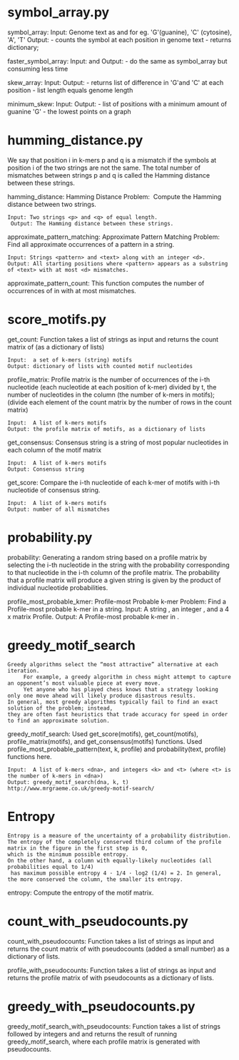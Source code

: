 

#   symbol_array.py

symbol_array:
    Input: Genome text as <genome> and <symbol> for eg. 'G'(guanine), 'C' (cytosine), 'A', 'T'
    Output:
        - counts the symbol at each position in genome text
        - returns dictionary;


faster_symbol_array:
    Input: <genome> and <symbol>
    Output:
        - do the same as symbol_array but consuming less time


skew_array:
    Input: <genome>
    Output:
        - returns list of difference in 'G'and 'C' at each position
        - list length equals genome length


minimum_skew:
    Input: <genome>
    Output:
        - list of positions with a minimum amount of guanine 'G'
        - the lowest points on a graph




#   humming_distance.py

We say that position i in k-mers p and q is a mismatch if the symbols at position i of the two strings are not the same.
The total number of mismatches between strings p and q is called the Hamming distance between these strings.


hamming_distance:
    Hamming Distance Problem:  Compute the Hamming distance between two strings.

    Input: Two strings <p> and <q> of equal length.
     Output: The Hamming distance between these strings.


approximate_pattern_matching:
    Approximate Pattern Matching Problem:  Find all approximate occurrences of a pattern in a string.

    Input: Strings <pattern> and <text> along with an integer <d>.
    Output: All starting positions where <pattern> appears as a substring of <text> with at most <d> mismatches.


approximate_pattern_count:
    This function computes the number of occurrences of <pattern> in <text> with at most <d> mismatches.




#   score_motifs.py

get_count:
    Function takes a list of strings <motifs> as input and returns the count matrix of <motifs> (as a dictionary of lists)

    Input:  a set of k-mers (string) motifs
    Output: dictionary of lists with counted motif nucleotides


profile_matrix:
    Profile matrix is the number of occurrences of the i-th nucleotide (each nucleotide at each position of k-mer)
        divided by t, the number of nucleotides in the column (the number of k-mers in motifs);
        (divide each element of the count matrix by the number of rows in the count matrix)

    Input:  A list of k-mers motifs
    Output: the profile matrix of motifs, as a dictionary of lists


get_consensus:
    Consensus string is a string of most popular nucleotides in each column of the motif matrix

    Input:  A list of k-mers motifs
    Output: Consensus string


get_score:
    Compare the i-th nucleotide of each k-mer of motifs with i-th nucleotide of consensus string.

    Input:  A list of k-mers motifs
    Output: number of all mismatches




#   probability.py

probability:
    Generating a random string based on a profile matrix by selecting the i-th nucleotide in the string with the probability corresponding to that nucleotide in the i-th column of the profile matrix.
    The probability that a profile matrix will produce a given string is given by the product of individual nucleotide probabilities.


profile_most_probable_kmer:
    Profile-most Probable k-mer Problem: Find a Profile-most probable k-mer in a string.
        Input: A string <text>, an integer <k>, and a 4 x <k> matrix Profile.
        Output: A Profile-most probable k-mer in <text>.




#   greedy_motif_search

    Greedy algorithms select the “most attractive” alternative at each iteration.
         For example, a greedy algorithm in chess might attempt to capture an opponent’s most valuable piece at every move.
         Yet anyone who has played chess knows that a strategy looking only one move ahead will likely produce disastrous results.
    In general, most greedy algorithms typically fail to find an exact solution of the problem; instead,
    they are often fast heuristics that trade accuracy for speed in order to find an approximate solution.


greedy_motif_search:
    Used get_score(motifs), get_count(motifs), profile_matrix(motifs), and get_consensus(motifs) functions.
    Used profile_most_probable_pattern(text, k, profile) and probability(text, profile) functions here.

    Input:  A list of k-mers <dna>, and integers <k> and <t> (where <t> is the number of k-mers in <dna>)
    Output: greedy_motif_search(dna, k, t)
    http://www.mrgraeme.co.uk/greedy-motif-search/




#   Entropy

    Entropy is a measure of the uncertainty of a probability distribution.
    The entropy of the completely conserved third column of the profile matrix in the figure in the first step is 0,
    which is the minimum possible entropy.
    On the other hand, a column with equally-likely nucleotides (all probabilities equal to 1/4)
     has maximum possible entropy 4 · 1/4 · log2 (1/4) = 2. In general, the more conserved the column, the smaller its entropy.


entropy:
     Compute the entropy of the motif matrix.




#   count_with_pseudocounts.py


count_with_pseudocounts:
    Function takes a list of strings <motifs> as input and returns the count matrix of <motifs> with pseudocounts (added a small number) as a dictionary of lists.


profile_with_pseudocounts:
    Function takes a list of strings <motifs> as input and returns the profile matrix of <motifs> with pseudocounts as a dictionary of lists.




#   greedy_with_pseudocounts.py


greedy_motif_search_with_pseudocounts:
    Function takes a list of strings <dna> followed by integers <k> and <t> and returns the result of running greedy_motif_search, where each profile matrix is generated with pseudocounts.
